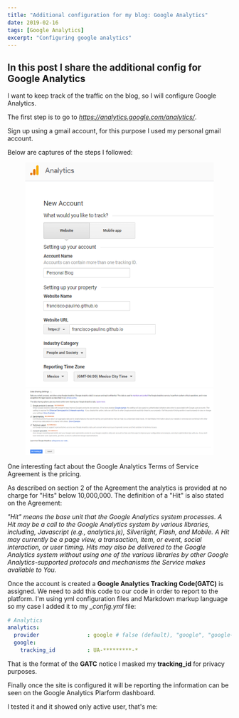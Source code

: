 ```yaml
---
title: "Additional configuration for my blog: Google Analytics"
date: 2019-02-16
tags: [Google Analytics]
excerpt: "Configuring google analytics"
---
```


## In this post I share the additional config for Google Analytics
I want to keep track of the traffic on the blog, so I will configure Google Analytics.

The first step is to go to *https://analytics.google.com/analytics/*.

Sign up using a gmail account, for this purpose I used my personal gmail account.

Below are captures of the steps I followed:
<figure class="half">
    <a href="/images/googleanalytics_createaccount.PNG"><img src="/images/googleanalytics_createaccount.PNG"></a>
    <a href="/images/googleanalytics_datasharing.PNG"><img src="/images/googleanalytics_datasharing.PNG"></a>
    <figcaption></figcaption>
</figure>

One interesting fact about the Google Analytics Terms of Service Agreement is the pricing.

As described on section 2 of the Agreement the analytics is provided at no charge for "Hits" below 10,000,000. The definition of a "Hit" is also stated on the Agreement:

*"Hit" means the base unit that the Google Analytics system processes. A Hit may be a call to the Google Analytics system by various libraries, including, Javascript (e.g., analytics.js), Silverlight, Flash, and Mobile. A Hit may currently be a page view, a transaction, item, or event, social interaction, or user timing. Hits may also be delivered to the Google Analytics system without using one of the various libraries by other Google Analytics-supported protocols and mechanisms the Service makes available to You.*

Once the account is created a **Google Analytics Tracking Code(GATC)** is assigned. We need to add this code to our code in order to report to the platform. I'm using yml configuration files and Markdown markup language so my case I added it to my *_config.yml* file:

```yaml
# Analytics
analytics:
  provider               : google # false (default), "google", "google-universal", "custom"
  google:
    tracking_id          : UA-*********-*
```
That is the format of the **GATC** notice I masked my **tracking_id** for privacy purposes.

Finally once the site is configured it will be reporting the information can be seen on the Google Analytics Plarform dashboard.

I tested it and it showed only active user, that's me:

<img src="{{ site.url }}{{ site.baseurl }}/images/googleanalytics_report.PNG" alt="">
